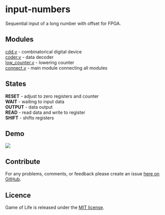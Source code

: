 # input-numbers
Sequential input of a long number with offset for FPGA.

## Modules
<a href="https://github.com/mamadaliev/input-numbers/blob/master/cdd.v">cdd.v</a> - combinatorical digital device<br>
<a href="https://github.com/mamadaliev/input-numbers/blob/master/coder.v">coder.v</a> - data decoder<br>
<a href="https://github.com/mamadaliev/input-numbers/blob/master/low_counter.v">low_counter.v</a> - lowering counter<br>
<a href="https://github.com/mamadaliev/input-numbers/blob/master/connect.v">connect.v</a> - main module connecting all modules</br>

## States
<b>RESET</b> - adjust to zero registers and counter<br>
<b>WAIT</b> - waiting to input data<br>
<b>OUTPUT</b> - data output<br>
<b>READ</b> - read data and write to register<br>
<b>SHIFT</b> - shifts registers<br>

## Demo
<img src="https://i.ibb.co/VBcBk2R/test.png">

## Contribute
For any problems, comments, or feedback please create an issue [here on GitHub](https://github.com/mamadaliev/input-numbers/issues).
<br>

## Licence
Game of Life is released under the [MIT license](https://en.wikipedia.org/wiki/MIT_License).
